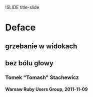 !SLIDE title-slide

# Deface
## grzebanie w widokach
## bez bólu głowy
### Tomek "Tomash" Stachewicz
#### Warsaw Ruby Users Group, 2011-11-09
## 
